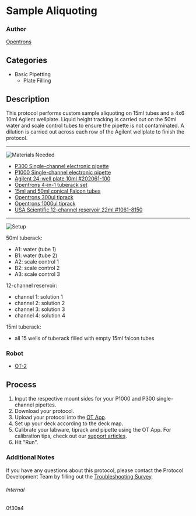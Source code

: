 # Sample Aliquoting

### Author
[Opentrons](https://opentrons.com/)

## Categories
* Basic Pipetting
	* Plate Filling


## Description
This protocol performs custom sample aliquoting on 15ml tubes and a 4x6 10ml Agilent wellplate. Liquid height tracking is carried out on the 50ml water and scale control tubes to ensure the pipette is not contaminated. A dilution is carried out across each row of the Agilent wellplate to finish the protocol.

---
![Materials Needed](https://s3.amazonaws.com/opentrons-protocol-library-website/custom-README-images/001-General+Headings/materials.png)

* [P300 Single-channel electronic pipette](https://shop.opentrons.com/collections/ot-2-pipettes/products/single-channel-electronic-pipette?variant=5984549109789)
* [P1000 Single-channel electronic pipette](https://shop.opentrons.com/collections/ot-2-pipettes/products/single-channel-electronic-pipette?variant=5984549142557)
* [Agilent 24-well plate 10ml #202061-100](https://agilentmicroplates.com/products/202061-100/)
* [Opentrons 4-in-1 tuberack set](https://shop.opentrons.com/products/tube-rack-set-1)
* [15ml and 50ml conical Falcon tubes](https://ecatalog.corning.com/life-sciences/b2c/US/en/Liquid-Handling/Tubes,-Liquid-Handling/Centrifuge-Tubes/Falcon%C2%AE-Conical-Centrifuge-Tubes/p/falconConicalTubes)
* [Opentrons 300ul tiprack](https://shop.opentrons.com/collections/opentrons-tips/products/opentrons-300ul-tips)
* [Opentrons 1000ul tiprack](https://shop.opentrons.com/collections/opentrons-tips/products/opentrons-1000ul-tips)
* [USA Scientific 12-channel reservoir 22ml #1061-8150](https://www.usascientific.com/12-channel-automation-reservoir.aspx)

---
![Setup](https://s3.amazonaws.com/opentrons-protocol-library-website/custom-README-images/001-General+Headings/Setup.png)

50ml tuberack:
* A1: water (tube 1)
* B1: water (tube 2)
* A2: scale control 1
* B2: scale control 2
* A3: scale control 3

12-channel reservoir:
* channel 1: solution 1
* channel 2: solution 2
* channel 3: solution 3
* channel 4: solution 4

15ml tuberack:
* all 15 wells of tuberack filled with empty 15ml falcon tubes

### Robot
* [OT-2](https://opentrons.com/ot-2)

## Process
1. Input the respective mount sides for your P1000 and P300 single-channel pipettes.
2. Download your protocol.
3. Upload your protocol into the [OT App](https://opentrons.com/ot-app).
4. Set up your deck according to the deck map.
5. Calibrate your labware, tiprack and pipette using the OT App. For calibration tips, check out our [support articles](https://support.opentrons.com/en/collections/1559720-guide-for-getting-started-with-the-ot-2).
6. Hit "Run".

### Additional Notes
If you have any questions about this protocol, please contact the Protocol Development Team by filling out the [Troubleshooting Survey](https://protocol-troubleshooting.paperform.co/).

###### Internal
0f30a4
